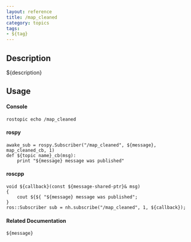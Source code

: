 ```yaml
---
layout: reference
title: /map_cleaned
category: topics
tags: 
- ${tag}
---
```


## Description
${description}

## Usage
#### Console
```
rostopic echo /map_cleaned
```

#### rospy
```
awake_sub = rospy.Subscriber("/map_cleaned", ${message}, map_cleaned_cb, 1)
def ${topic name}_cb(msg):
    print "${message} message was published"
```

#### roscpp
```
void ${callback}(const ${message-shared-ptr}& msg)
{
    cout ${${ "${message} message was published";
}
ros::Subscriber sub = nh.subscribe("/map_cleaned", 1, ${callback});
```

#### Related Documentation
``${message}``